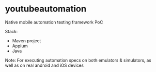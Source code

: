 # youtubeautomation
Native mobile automation testing framework PoC

Stack:
- Maven project
- Appium
- Java

Note: For executing automation specs on both emulators & simulators, as well as on real android and iOS devices
